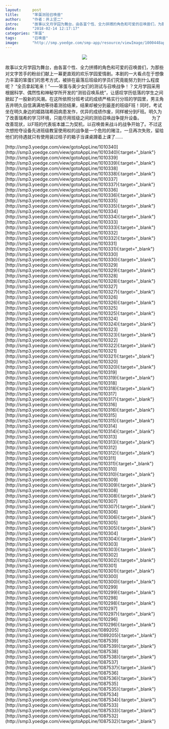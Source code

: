 ```yaml
---
layout:     post
title:      "笨蛋测验召唤兽"
author:     "作者：井上坚二"
intro:      "故事以文月学园为舞台，由各富个性、全力拼搏的角色和可爱的召唤兽们，为那些对文字苦手的粉丝们献上一幕更直观的欢乐学园爱情剧。本剧的一大看点在于想像力丰富的笨蛋们的思考方式，被排在最落后班级的学员们究竟能努力到什么程度呢？ “全员拿起笔来！”——笨蛋与美少女们的测试与召唤战争！？文月学园采用根据科学、偶然性和神秘学所开发的“测验召唤系统”，让感叹学历低落的学生之间掀起了一股新的风潮。在这所依照分班考试的成绩严格实行分班的学园里，男主角吉井明久自信满满地等待着测验结果，结果却被分到最差的班级F班！同时，考试坐在明久身边的姬路瑞希因病患发作，优异的成绩作废，同样被分到F班。明久为了改善瑞希的学习环境，只能尽用班级之间的测验召唤战争提升设备。 　　为了改善现状，以F班的代表坂本雄二为契机，以召唤兽来战斗的战争开始了。不过这次想抢夺设备先进班级教室使用权的战争是一个危险的赌注，一旦再次失败，留给他们的待遇就只有使用装过桔子的箱子当课桌蹲着上课了……"
date:       "2018-02-14 12:17:17"
categories: "笨蛋"
tags:       "召唤兽"
image:      "http://smp.yoedge.com/smp-app/resource/viewImage/1000448appline.png"
---
```

<div style="text-align: center">
<p><img src="http://smp.yoedge.com/smp-app/resource/viewImage/1000448appline.png"/></p>
</div>
<p class="post-meta">
<span>故事以文月学园为舞台，由各富个性、全力拼搏的角色和可爱的召唤兽们，为那些对文字苦手的粉丝们献上一幕更直观的欢乐学园爱情剧。本剧的一大看点在于想像力丰富的笨蛋们的思考方式，被排在最落后班级的学员们究竟能努力到什么程度呢？ “全员拿起笔来！”——笨蛋与美少女们的测试与召唤战争！？文月学园采用根据科学、偶然性和神秘学所开发的“测验召唤系统”，让感叹学历低落的学生之间掀起了一股新的风潮。在这所依照分班考试的成绩严格实行分班的学园里，男主角吉井明久自信满满地等待着测验结果，结果却被分到最差的班级F班！同时，考试坐在明久身边的姬路瑞希因病患发作，优异的成绩作废，同样被分到F班。明久为了改善瑞希的学习环境，只能尽用班级之间的测验召唤战争提升设备。 　　为了改善现状，以F班的代表坂本雄二为契机，以召唤兽来战斗的战争开始了。不过这次想抢夺设备先进班级教室使用权的战争是一个危险的赌注，一旦再次失败，留给他们的待遇就只有使用装过桔子的箱子当课桌蹲着上课了……</span>
</p>
[http://smp3.yoedge.com/view/gotoAppLine/1010340](http://smp3.yoedge.com/view/gotoAppLine/1010340){:target="_blank"}
[http://smp3.yoedge.com/view/gotoAppLine/1010339](http://smp3.yoedge.com/view/gotoAppLine/1010339){:target="_blank"}
[http://smp3.yoedge.com/view/gotoAppLine/1010338](http://smp3.yoedge.com/view/gotoAppLine/1010338){:target="_blank"}
[http://smp3.yoedge.com/view/gotoAppLine/1010337](http://smp3.yoedge.com/view/gotoAppLine/1010337){:target="_blank"}
[http://smp3.yoedge.com/view/gotoAppLine/1010336](http://smp3.yoedge.com/view/gotoAppLine/1010336){:target="_blank"}
[http://smp3.yoedge.com/view/gotoAppLine/1010335](http://smp3.yoedge.com/view/gotoAppLine/1010335){:target="_blank"}
[http://smp3.yoedge.com/view/gotoAppLine/1010334](http://smp3.yoedge.com/view/gotoAppLine/1010334){:target="_blank"}
[http://smp3.yoedge.com/view/gotoAppLine/1010333](http://smp3.yoedge.com/view/gotoAppLine/1010333){:target="_blank"}
[http://smp3.yoedge.com/view/gotoAppLine/1010332](http://smp3.yoedge.com/view/gotoAppLine/1010332){:target="_blank"}
[http://smp3.yoedge.com/view/gotoAppLine/1010331](http://smp3.yoedge.com/view/gotoAppLine/1010331){:target="_blank"}
[http://smp3.yoedge.com/view/gotoAppLine/1010330](http://smp3.yoedge.com/view/gotoAppLine/1010330){:target="_blank"}
[http://smp3.yoedge.com/view/gotoAppLine/1010329](http://smp3.yoedge.com/view/gotoAppLine/1010329){:target="_blank"}
[http://smp3.yoedge.com/view/gotoAppLine/1010328](http://smp3.yoedge.com/view/gotoAppLine/1010328){:target="_blank"}
[http://smp3.yoedge.com/view/gotoAppLine/1010327](http://smp3.yoedge.com/view/gotoAppLine/1010327){:target="_blank"}
[http://smp3.yoedge.com/view/gotoAppLine/1010326](http://smp3.yoedge.com/view/gotoAppLine/1010326){:target="_blank"}
[http://smp3.yoedge.com/view/gotoAppLine/1010325](http://smp3.yoedge.com/view/gotoAppLine/1010325){:target="_blank"}
[http://smp3.yoedge.com/view/gotoAppLine/1010324](http://smp3.yoedge.com/view/gotoAppLine/1010324){:target="_blank"}
[http://smp3.yoedge.com/view/gotoAppLine/1010323](http://smp3.yoedge.com/view/gotoAppLine/1010323){:target="_blank"}
[http://smp3.yoedge.com/view/gotoAppLine/1010322](http://smp3.yoedge.com/view/gotoAppLine/1010322){:target="_blank"}
[http://smp3.yoedge.com/view/gotoAppLine/1010321](http://smp3.yoedge.com/view/gotoAppLine/1010321){:target="_blank"}
[http://smp3.yoedge.com/view/gotoAppLine/1010320](http://smp3.yoedge.com/view/gotoAppLine/1010320){:target="_blank"}
[http://smp3.yoedge.com/view/gotoAppLine/1010319](http://smp3.yoedge.com/view/gotoAppLine/1010319){:target="_blank"}
[http://smp3.yoedge.com/view/gotoAppLine/1010318](http://smp3.yoedge.com/view/gotoAppLine/1010318){:target="_blank"}
[http://smp3.yoedge.com/view/gotoAppLine/1010317](http://smp3.yoedge.com/view/gotoAppLine/1010317){:target="_blank"}
[http://smp3.yoedge.com/view/gotoAppLine/1010316](http://smp3.yoedge.com/view/gotoAppLine/1010316){:target="_blank"}
[http://smp3.yoedge.com/view/gotoAppLine/1010315](http://smp3.yoedge.com/view/gotoAppLine/1010315){:target="_blank"}
[http://smp3.yoedge.com/view/gotoAppLine/1010314](http://smp3.yoedge.com/view/gotoAppLine/1010314){:target="_blank"}
[http://smp3.yoedge.com/view/gotoAppLine/1010313](http://smp3.yoedge.com/view/gotoAppLine/1010313){:target="_blank"}
[http://smp3.yoedge.com/view/gotoAppLine/1010312](http://smp3.yoedge.com/view/gotoAppLine/1010312){:target="_blank"}
[http://smp3.yoedge.com/view/gotoAppLine/1010311](http://smp3.yoedge.com/view/gotoAppLine/1010311){:target="_blank"}
[http://smp3.yoedge.com/view/gotoAppLine/1010310](http://smp3.yoedge.com/view/gotoAppLine/1010310){:target="_blank"}
[http://smp3.yoedge.com/view/gotoAppLine/1010309](http://smp3.yoedge.com/view/gotoAppLine/1010309){:target="_blank"}
[http://smp3.yoedge.com/view/gotoAppLine/1010308](http://smp3.yoedge.com/view/gotoAppLine/1010308){:target="_blank"}
[http://smp3.yoedge.com/view/gotoAppLine/1010307](http://smp3.yoedge.com/view/gotoAppLine/1010307){:target="_blank"}
[http://smp3.yoedge.com/view/gotoAppLine/1010306](http://smp3.yoedge.com/view/gotoAppLine/1010306){:target="_blank"}
[http://smp3.yoedge.com/view/gotoAppLine/1010305](http://smp3.yoedge.com/view/gotoAppLine/1010305){:target="_blank"}
[http://smp3.yoedge.com/view/gotoAppLine/1010304](http://smp3.yoedge.com/view/gotoAppLine/1010304){:target="_blank"}
[http://smp3.yoedge.com/view/gotoAppLine/1010303](http://smp3.yoedge.com/view/gotoAppLine/1010303){:target="_blank"}
[http://smp3.yoedge.com/view/gotoAppLine/1010302](http://smp3.yoedge.com/view/gotoAppLine/1010302){:target="_blank"}
[http://smp3.yoedge.com/view/gotoAppLine/1010301](http://smp3.yoedge.com/view/gotoAppLine/1010301){:target="_blank"}
[http://smp3.yoedge.com/view/gotoAppLine/1010300](http://smp3.yoedge.com/view/gotoAppLine/1010300){:target="_blank"}
[http://smp3.yoedge.com/view/gotoAppLine/1010299](http://smp3.yoedge.com/view/gotoAppLine/1010299){:target="_blank"}
[http://smp3.yoedge.com/view/gotoAppLine/1010298](http://smp3.yoedge.com/view/gotoAppLine/1010298){:target="_blank"}
[http://smp3.yoedge.com/view/gotoAppLine/1010297](http://smp3.yoedge.com/view/gotoAppLine/1010297){:target="_blank"}
[http://smp3.yoedge.com/view/gotoAppLine/1010296](http://smp3.yoedge.com/view/gotoAppLine/1010296){:target="_blank"}
[http://smp3.yoedge.com/view/gotoAppLine/1089205](http://smp3.yoedge.com/view/gotoAppLine/1089205){:target="_blank"}
[http://smp3.yoedge.com/view/gotoAppLine/1087539](http://smp3.yoedge.com/view/gotoAppLine/1087539){:target="_blank"}
[http://smp3.yoedge.com/view/gotoAppLine/1087538](http://smp3.yoedge.com/view/gotoAppLine/1087538){:target="_blank"}
[http://smp3.yoedge.com/view/gotoAppLine/1087537](http://smp3.yoedge.com/view/gotoAppLine/1087537){:target="_blank"}
[http://smp3.yoedge.com/view/gotoAppLine/1087536](http://smp3.yoedge.com/view/gotoAppLine/1087536){:target="_blank"}
[http://smp3.yoedge.com/view/gotoAppLine/1087535](http://smp3.yoedge.com/view/gotoAppLine/1087535){:target="_blank"}
[http://smp3.yoedge.com/view/gotoAppLine/1087534](http://smp3.yoedge.com/view/gotoAppLine/1087534){:target="_blank"}
[http://smp3.yoedge.com/view/gotoAppLine/1087533](http://smp3.yoedge.com/view/gotoAppLine/1087533){:target="_blank"}
[http://smp3.yoedge.com/view/gotoAppLine/1087532](http://smp3.yoedge.com/view/gotoAppLine/1087532){:target="_blank"}


